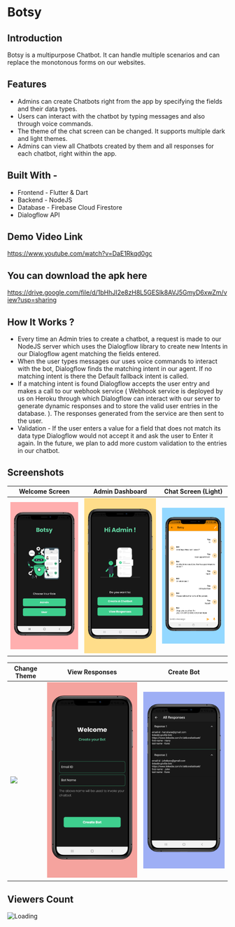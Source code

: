 # Botsy
## Introduction
Botsy is a multipurpose Chatbot. It can handle multiple scenarios and can replace the monotonous forms on our websites.

## Features
- Admins can create Chatbots right from the app by specifying the fields and their data types.
- Users can interact with the chatbot by typing messages and also through voice commands.
- The theme of the chat screen can be changed. It supports multiple dark and light themes.
- Admins can view all Chatbots created by them and all responses for each chatbot, right within the app.

## Built With -
- Frontend - Flutter & Dart
- Backend - NodeJS
- Database - Firebase Cloud Firestore
- Dialogflow API

## Demo Video Link
https://www.youtube.com/watch?v=DaE1Rkqd0gc

## You can download the apk here
https://drive.google.com/file/d/1bHhJI2e8zH8L5GESlk8AVJ5GmyD6xwZm/view?usp=sharing

## How It Works ?
- Every time an Admin tries to create a chatbot, a request is made to our NodeJS server which uses the Dialogflow library to create new Intents in our Dialogflow agent matching the fields entered.
- When the user types messages our uses voice commands to interact with the bot, Dialogflow finds the matching intent in our agent. If no matching intent is there the Default fallback intent is called.
- If a matching intent is found Dialogflow accepts the user entry and makes a call to our webhook service ( Webhook service is deployed by us on Heroku through which Dialogflow can interact with our server to generate dynamic responses and to store the valid user entries in the database. ). The responses generated from the service are then sent to the user.
- Validation - If the user enters a value for a field that does not match its data type Dialogflow would not accept it and ask the user to Enter it again. In the future, we plan to add more custom validation to the entries in our chatbot.

## Screenshots

| Welcome Screen    | Admin Dashboard   | Chat Screen (Light)    |
|-------------------|-----------------|------------------------|
| ![](https://github.com/ahluwaliatikant/botsy_app/blob/voice/assets/screenshots/welcome.png) | ![](https://github.com/ahluwaliatikant/botsy_app/blob/voice/assets/screenshots/admin.png) | ![](https://github.com/ahluwaliatikant/botsy_app/blob/voice/assets/screenshots/chatOrange.png) |

| Change Theme   | View Responses        | Create Bot        |
|----------------------------------|-----------------|-----------------|
| ![](https://github.com/ahluwaliatikant/botsy_app/blob/voice/assets/screenshots/changeThemeGif.gif) | ![](https://github.com/ahluwaliatikant/botsy_app/blob/voice/assets/screenshots/createBot.png) | ![](https://github.com/ahluwaliatikant/botsy_app/blob/voice/assets/screenshots/viewResponses.png) |


## Viewers Count
<img align="left" src = "https://profile-counter.glitch.me/botsy_app/count.svg" alt ="Loading">
